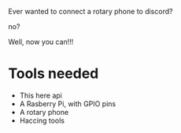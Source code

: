 Ever wanted to connect a rotary phone to discord?

no?

Well, now you can!!!

# Tools needed
- This here api
- A Rasberry Pi, with GPIO pins
- A rotary phone
- Haccing tools
